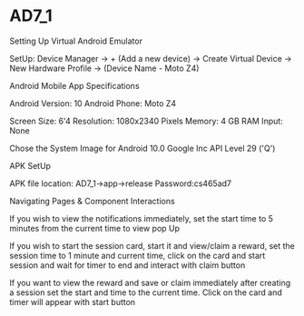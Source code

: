 
# AD7_1


Setting Up Virtual Android Emulator 

SetUp: Device Manager -> + (Add a new device) -> Create Virtual Device -> New Hardware Profile -> (Device Name - Moto Z4)

Android Mobile App Specifications 

Android Version: 10 
Android Phone: Moto Z4

Screen Size: 6'4
Resolution: 1080x2340 Pixels
Memory: 4 GB RAM 
Input: None

Chose the System Image for Android 10.0 Google Inc API Level 29 ('Q')


APK SetUp

APK file location: AD7_1->app->release
Password:cs465ad7

Navigating Pages & Component Interactions

If you wish to view the notifications immediately, set the start time to 5 minutes from the current time to view pop Up

If you wish to start the session card, start it and view/claim a reward, set the session time to 1 minute and current time, 
click on the card and start session and wait for timer to end and interact with claim button


If you want to view the reward and save or claim immediately after creating a session set the start and time to the current time. 
Click on the card and timer will appear with start button